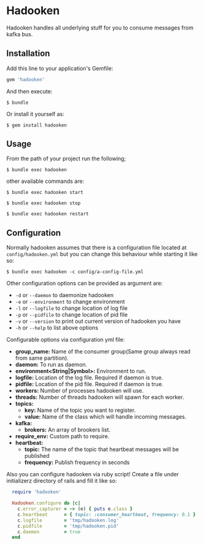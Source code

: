 # Hadooken

Hadooken handles all underlying stuff for you to consume messages from kafka bus.

## Installation

Add this line to your application's Gemfile:

```ruby
gem 'hadooken'
```

And then execute:

    $ bundle

Or install it yourself as:

    $ gem install hadooken

## Usage

From the path of your project run the following;

```
$ bundle exec hadooken
```

other available commands are:

```
$ bundle exec hadooken start
```

```
$ bundle exec hadooken stop
```

```
$ bundle exec hadooken restart
```

## Configuration

Normally hadooken assumes that there is a configuration file located at `config/hadooken.yml` but you can change this behaviour while starting it like so:

```
$ bundle exec hadooken -c config/a-config-file.yml
```

Other configuration options can be provided as argument are:

- `-d` or `--daemon` to daemonize hadooken
- `-e` or `--environment` to change environment
- `-l` or `--logfile` to change location of log file
- `-p` or `--pidfile` to change location of pid file
- `-v` or `--version` to print out current version of hadooken you have
- `-h` or `--help` to list above options

Configurable options via configuration yml file:

- **group_name<String>:**         Name of the consumer group(Same group always read from same partition).
- **daemon<Boolean>:**            To run as daemon.
- **environment<String|Symbol>:** Environment to run.
- **logfile<String>:**            Location of the log file. Required if daemon is true.
- **pidfile<String>:**            Location of the pid file. Required if daemon is true.
- **workers<Integer>:**           Number of processes hadooken will use.
- **threads<Integer>:**           Number of threads hadooken will spawn for each worker.
- **topics<Dictionary>:**
    - **key:**                      Name of the topic you want to register.
    - **value:**                    Name of the class which will handle incoming messages.
- **kafka<Dictionary>:**
    - **brokers:**                  An array of brookers list.
- **require_env<String>:**        Custom path to require.
- **heartbeat<Dictionary>:**
    - **topic:**                    The name of the topic that heartbeat messages will be published
    - **frequency:**                Publish frequency in seconds

Also you can configure hadooken via ruby script! Create a file under initializerz directory of rails and fill it like so:

```ruby
  require 'hadooken'

  Hadooken.configure do |c|
    c.error_capturer = -> (e) { puts e.class }
    c.heartbeat      = { topic: :consumer_heartbeat, frequency: 0.1 }
    c.logfile        = 'tmp/hadooken.log'
    c.pidfile        = 'tmp/hadooken.pid'
    c.daemon         = true
  end
```
